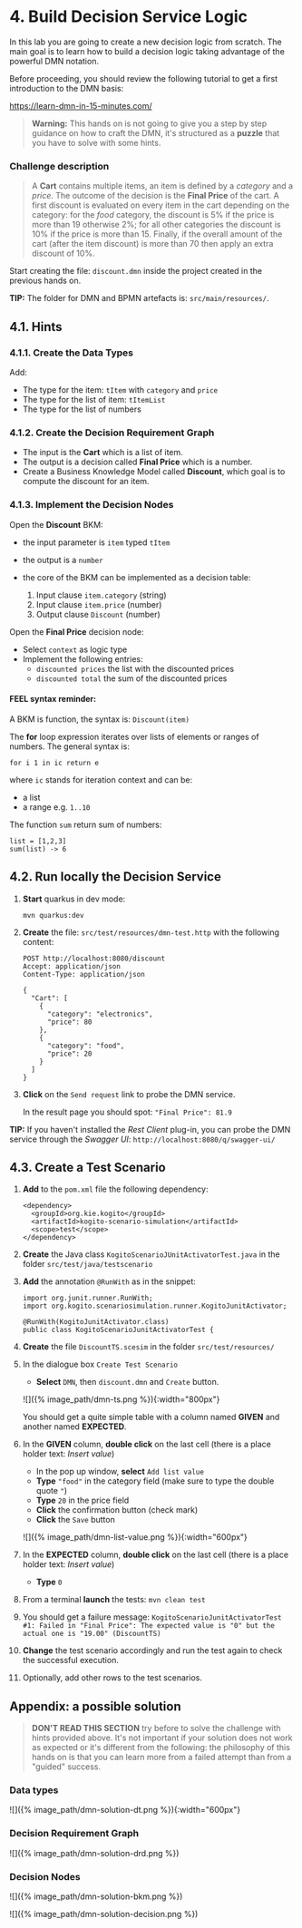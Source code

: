 # 4.  Build Decision Service Logic

In this lab you are going to create a new decision logic from scratch.
The main goal is to learn how to build a decision logic taking advantage of the powerful DMN notation.

Before proceeding, you should review the following tutorial to get a first introduction to the DMN basis:

https://learn-dmn-in-15-minutes.com/

> **Warning:** This hands on is not going to give you a step by step guidance on how to craft the DMN, it's structured as a **puzzle** that you have to solve with some hints.

### Challenge description

> A **Cart** contains multiple items, an item is defined by a _category_ and a _price_. The outcome of the decision is the **Final Price** of the cart. A first discount is evaluated on every item in the cart depending on the category: for the _food_ category, the discount is 5% if the price is more than 19 otherwise 2%; for all other categories the discount is 10% if the price is more than 15. Finally, if the overall amount of the cart (after the item discount) is more than 70 then apply an extra discount of 10%. 

Start creating the file: `discount.dmn` inside the project created in the previous hands on.

**TIP:** The folder for DMN and BPMN artefacts is: `src/main/resources/`.

## 4.1. Hints

### 4.1.1. Create the Data Types

Add:

- The type for the item: `tItem` with `category` and `price`
- The type for the list of item: `tItemList`
- The type for the list of numbers 

### 4.1.2. Create the Decision Requirement Graph

- The input is the **Cart** which is a list of item.
- The output is a decision called **Final Price** which is a number.
- Create a Business Knowledge Model called **Discount**, which goal is to compute the discount for an item.

### 4.1.3. Implement the Decision Nodes

Open the **Discount** BKM:

- the input parameter is `item` typed `tItem`
- the output is a `number`
- the core of the BKM can be implemented as a decision table:
  
  1. Input clause `item.category` (string)
  2. Input clause `item.price` (number)
  3. Output clause `Discount` (number)

Open the **Final Price** decision node:

- Select `context` as logic type
- Implement the following entries:
  - `discounted prices` the list with the discounted prices
  - `discounted total` the sum of the discounted prices

#### FEEL syntax reminder:

A BKM is function, the syntax is: `Discount(item)`

The **for** loop expression iterates over lists of elements or ranges of numbers. The general syntax is:

```
for i 1 in ic return e
```

where `ic` stands for iteration context and can be:

- a list
- a range e.g. `1..10`

The function `sum` return sum of numbers:

~~~
list = [1,2,3]
sum(list) -> 6
~~~

## 4.2. Run locally the Decision Service

1. **Start** quarkus in dev mode:

   ~~~
   mvn quarkus:dev
   ~~~

2. **Create** the file: `src/test/resources/dmn-test.http` with the following content:

   ~~~
   POST http://localhost:8080/discount
   Accept: application/json
   Content-Type: application/json
   
   {
     "Cart": [
       {
         "category": "electronics",
         "price": 80
       },
       {
         "category": "food",
         "price": 20
       }
     ]
   }
   ~~~

3. **Click** on the `Send request` link to probe the DMN service.

   In the result page you should spot: `"Final Price": 81.9`

**TIP:** If you haven't installed the _Rest Client_ plug-in, you can probe the DMN service through the _Swagger UI_: `http://localhost:8080/q/swagger-ui/`

## 4.3. Create a Test Scenario

1. **Add** to the `pom.xml` file the following dependency:

   ~~~
   <dependency>
     <groupId>org.kie.kogito</groupId>
     <artifactId>kogito-scenario-simulation</artifactId>
     <scope>test</scope>
   </dependency>
   ~~~

2. **Create** the Java class `KogitoScenarioJUnitActivatorTest.java` in the folder `src/test/java/testscenario`

3. **Add** the annotation `@RunWith` as in the snippet:

   ~~~
   import org.junit.runner.RunWith;
   import org.kogito.scenariosimulation.runner.KogitoJunitActivator;
 
   @RunWith(KogitoJunitActivator.class)
   public class KogitoScenarioJunitActivatorTest {
   ~~~

4. **Create** the file `DiscountTS.scesim` in the folder `src/test/resources/`

5. In the dialogue box `Create Test Scenario`

   - **Select** `DMN`, then `discount.dmn` and `Create` button.

   ![]({%  image_path/dmn-ts.png %}){:width="800px"}

   You should get a quite simple table with a column named **GIVEN** and another named **EXPECTED**.

6. In the **GIVEN** column, **double click** on the last cell (there is a place holder text: _Insert value_)
   
   - In the pop up window, **select** `Add list value`
   - **Type** `"food"` in the category field (make sure to type the double quote `"`)
   - **Type** `20` in the price field
   - **Click** the confirmation button (check mark)
   - **Click** the `Save` button

   ![]({%  image_path/dmn-list-value.png %}){:width="600px"}

7. In the **EXPECTED** column, **double click** on the last cell (there is a place holder text: _Insert value_)

   - **Type** `0`

8. From a terminal **launch** the tests: `mvn clean test`

9. You should get a failure message: `KogitoScenarioJunitActivatorTest #1: Failed in "Final Price": The expected value is "0" but the actual one is "19.00" (DiscountTS)`

10. **Change** the test scenario accordingly and run the test again to check the successful execution.

11. Optionally, add other rows to the test scenarios. 

## Appendix: a possible solution

> **DON'T READ THIS SECTION** try before to solve the challenge with hints provided above.
It's not important if your solution does not work as expected or it's different from the following: the philosophy of this hands on is that you can learn more from a failed attempt than from a "guided" success.

### Data types

![]({%  image_path/dmn-solution-dt.png %}){:width="600px"}

### Decision Requirement Graph

![]({%  image_path/dmn-solution-drd.png %})

### Decision Nodes

![]({%  image_path/dmn-solution-bkm.png %})

![]({%  image_path/dmn-solution-decision.png %})
